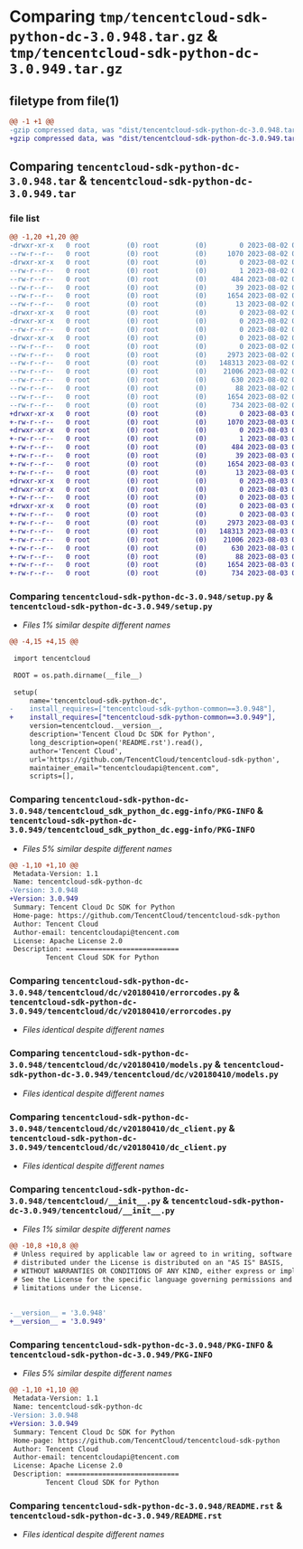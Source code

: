 # Comparing `tmp/tencentcloud-sdk-python-dc-3.0.948.tar.gz` & `tmp/tencentcloud-sdk-python-dc-3.0.949.tar.gz`

## filetype from file(1)

```diff
@@ -1 +1 @@
-gzip compressed data, was "dist/tencentcloud-sdk-python-dc-3.0.948.tar", last modified: Wed Aug  2 00:28:23 2023, max compression
+gzip compressed data, was "dist/tencentcloud-sdk-python-dc-3.0.949.tar", last modified: Thu Aug  3 00:24:42 2023, max compression
```

## Comparing `tencentcloud-sdk-python-dc-3.0.948.tar` & `tencentcloud-sdk-python-dc-3.0.949.tar`

### file list

```diff
@@ -1,20 +1,20 @@
-drwxr-xr-x   0 root         (0) root         (0)        0 2023-08-02 00:28:23.000000 tencentcloud-sdk-python-dc-3.0.948/
--rw-r--r--   0 root         (0) root         (0)     1070 2023-08-02 00:28:23.000000 tencentcloud-sdk-python-dc-3.0.948/setup.py
-drwxr-xr-x   0 root         (0) root         (0)        0 2023-08-02 00:28:23.000000 tencentcloud-sdk-python-dc-3.0.948/tencentcloud_sdk_python_dc.egg-info/
--rw-r--r--   0 root         (0) root         (0)        1 2023-08-02 00:28:23.000000 tencentcloud-sdk-python-dc-3.0.948/tencentcloud_sdk_python_dc.egg-info/dependency_links.txt
--rw-r--r--   0 root         (0) root         (0)      484 2023-08-02 00:28:23.000000 tencentcloud-sdk-python-dc-3.0.948/tencentcloud_sdk_python_dc.egg-info/SOURCES.txt
--rw-r--r--   0 root         (0) root         (0)       39 2023-08-02 00:28:23.000000 tencentcloud-sdk-python-dc-3.0.948/tencentcloud_sdk_python_dc.egg-info/requires.txt
--rw-r--r--   0 root         (0) root         (0)     1654 2023-08-02 00:28:23.000000 tencentcloud-sdk-python-dc-3.0.948/tencentcloud_sdk_python_dc.egg-info/PKG-INFO
--rw-r--r--   0 root         (0) root         (0)       13 2023-08-02 00:28:23.000000 tencentcloud-sdk-python-dc-3.0.948/tencentcloud_sdk_python_dc.egg-info/top_level.txt
-drwxr-xr-x   0 root         (0) root         (0)        0 2023-08-02 00:28:23.000000 tencentcloud-sdk-python-dc-3.0.948/tencentcloud/
-drwxr-xr-x   0 root         (0) root         (0)        0 2023-08-02 00:28:23.000000 tencentcloud-sdk-python-dc-3.0.948/tencentcloud/dc/
--rw-r--r--   0 root         (0) root         (0)        0 2023-08-02 00:28:23.000000 tencentcloud-sdk-python-dc-3.0.948/tencentcloud/dc/__init__.py
-drwxr-xr-x   0 root         (0) root         (0)        0 2023-08-02 00:28:23.000000 tencentcloud-sdk-python-dc-3.0.948/tencentcloud/dc/v20180410/
--rw-r--r--   0 root         (0) root         (0)        0 2023-08-02 00:28:23.000000 tencentcloud-sdk-python-dc-3.0.948/tencentcloud/dc/v20180410/__init__.py
--rw-r--r--   0 root         (0) root         (0)     2973 2023-08-02 00:28:23.000000 tencentcloud-sdk-python-dc-3.0.948/tencentcloud/dc/v20180410/errorcodes.py
--rw-r--r--   0 root         (0) root         (0)   148313 2023-08-02 00:28:23.000000 tencentcloud-sdk-python-dc-3.0.948/tencentcloud/dc/v20180410/models.py
--rw-r--r--   0 root         (0) root         (0)    21006 2023-08-02 00:28:23.000000 tencentcloud-sdk-python-dc-3.0.948/tencentcloud/dc/v20180410/dc_client.py
--rw-r--r--   0 root         (0) root         (0)      630 2023-08-02 00:28:23.000000 tencentcloud-sdk-python-dc-3.0.948/tencentcloud/__init__.py
--rw-r--r--   0 root         (0) root         (0)       88 2023-08-02 00:28:23.000000 tencentcloud-sdk-python-dc-3.0.948/setup.cfg
--rw-r--r--   0 root         (0) root         (0)     1654 2023-08-02 00:28:23.000000 tencentcloud-sdk-python-dc-3.0.948/PKG-INFO
--rw-r--r--   0 root         (0) root         (0)      734 2023-08-02 00:28:23.000000 tencentcloud-sdk-python-dc-3.0.948/README.rst
+drwxr-xr-x   0 root         (0) root         (0)        0 2023-08-03 00:24:42.000000 tencentcloud-sdk-python-dc-3.0.949/
+-rw-r--r--   0 root         (0) root         (0)     1070 2023-08-03 00:24:42.000000 tencentcloud-sdk-python-dc-3.0.949/setup.py
+drwxr-xr-x   0 root         (0) root         (0)        0 2023-08-03 00:24:42.000000 tencentcloud-sdk-python-dc-3.0.949/tencentcloud_sdk_python_dc.egg-info/
+-rw-r--r--   0 root         (0) root         (0)        1 2023-08-03 00:24:42.000000 tencentcloud-sdk-python-dc-3.0.949/tencentcloud_sdk_python_dc.egg-info/dependency_links.txt
+-rw-r--r--   0 root         (0) root         (0)      484 2023-08-03 00:24:42.000000 tencentcloud-sdk-python-dc-3.0.949/tencentcloud_sdk_python_dc.egg-info/SOURCES.txt
+-rw-r--r--   0 root         (0) root         (0)       39 2023-08-03 00:24:42.000000 tencentcloud-sdk-python-dc-3.0.949/tencentcloud_sdk_python_dc.egg-info/requires.txt
+-rw-r--r--   0 root         (0) root         (0)     1654 2023-08-03 00:24:42.000000 tencentcloud-sdk-python-dc-3.0.949/tencentcloud_sdk_python_dc.egg-info/PKG-INFO
+-rw-r--r--   0 root         (0) root         (0)       13 2023-08-03 00:24:42.000000 tencentcloud-sdk-python-dc-3.0.949/tencentcloud_sdk_python_dc.egg-info/top_level.txt
+drwxr-xr-x   0 root         (0) root         (0)        0 2023-08-03 00:24:42.000000 tencentcloud-sdk-python-dc-3.0.949/tencentcloud/
+drwxr-xr-x   0 root         (0) root         (0)        0 2023-08-03 00:24:42.000000 tencentcloud-sdk-python-dc-3.0.949/tencentcloud/dc/
+-rw-r--r--   0 root         (0) root         (0)        0 2023-08-03 00:24:42.000000 tencentcloud-sdk-python-dc-3.0.949/tencentcloud/dc/__init__.py
+drwxr-xr-x   0 root         (0) root         (0)        0 2023-08-03 00:24:42.000000 tencentcloud-sdk-python-dc-3.0.949/tencentcloud/dc/v20180410/
+-rw-r--r--   0 root         (0) root         (0)        0 2023-08-03 00:24:42.000000 tencentcloud-sdk-python-dc-3.0.949/tencentcloud/dc/v20180410/__init__.py
+-rw-r--r--   0 root         (0) root         (0)     2973 2023-08-03 00:24:42.000000 tencentcloud-sdk-python-dc-3.0.949/tencentcloud/dc/v20180410/errorcodes.py
+-rw-r--r--   0 root         (0) root         (0)   148313 2023-08-03 00:24:42.000000 tencentcloud-sdk-python-dc-3.0.949/tencentcloud/dc/v20180410/models.py
+-rw-r--r--   0 root         (0) root         (0)    21006 2023-08-03 00:24:42.000000 tencentcloud-sdk-python-dc-3.0.949/tencentcloud/dc/v20180410/dc_client.py
+-rw-r--r--   0 root         (0) root         (0)      630 2023-08-03 00:24:42.000000 tencentcloud-sdk-python-dc-3.0.949/tencentcloud/__init__.py
+-rw-r--r--   0 root         (0) root         (0)       88 2023-08-03 00:24:42.000000 tencentcloud-sdk-python-dc-3.0.949/setup.cfg
+-rw-r--r--   0 root         (0) root         (0)     1654 2023-08-03 00:24:42.000000 tencentcloud-sdk-python-dc-3.0.949/PKG-INFO
+-rw-r--r--   0 root         (0) root         (0)      734 2023-08-03 00:24:42.000000 tencentcloud-sdk-python-dc-3.0.949/README.rst
```

### Comparing `tencentcloud-sdk-python-dc-3.0.948/setup.py` & `tencentcloud-sdk-python-dc-3.0.949/setup.py`

 * *Files 1% similar despite different names*

```diff
@@ -4,15 +4,15 @@
 
 import tencentcloud
 
 ROOT = os.path.dirname(__file__)
 
 setup(
     name='tencentcloud-sdk-python-dc',
-    install_requires=["tencentcloud-sdk-python-common==3.0.948"],
+    install_requires=["tencentcloud-sdk-python-common==3.0.949"],
     version=tencentcloud.__version__,
     description='Tencent Cloud Dc SDK for Python',
     long_description=open('README.rst').read(),
     author='Tencent Cloud',
     url='https://github.com/TencentCloud/tencentcloud-sdk-python',
     maintainer_email="tencentcloudapi@tencent.com",
     scripts=[],
```

### Comparing `tencentcloud-sdk-python-dc-3.0.948/tencentcloud_sdk_python_dc.egg-info/PKG-INFO` & `tencentcloud-sdk-python-dc-3.0.949/tencentcloud_sdk_python_dc.egg-info/PKG-INFO`

 * *Files 5% similar despite different names*

```diff
@@ -1,10 +1,10 @@
 Metadata-Version: 1.1
 Name: tencentcloud-sdk-python-dc
-Version: 3.0.948
+Version: 3.0.949
 Summary: Tencent Cloud Dc SDK for Python
 Home-page: https://github.com/TencentCloud/tencentcloud-sdk-python
 Author: Tencent Cloud
 Author-email: tencentcloudapi@tencent.com
 License: Apache License 2.0
 Description: ============================
         Tencent Cloud SDK for Python
```

### Comparing `tencentcloud-sdk-python-dc-3.0.948/tencentcloud/dc/v20180410/errorcodes.py` & `tencentcloud-sdk-python-dc-3.0.949/tencentcloud/dc/v20180410/errorcodes.py`

 * *Files identical despite different names*

### Comparing `tencentcloud-sdk-python-dc-3.0.948/tencentcloud/dc/v20180410/models.py` & `tencentcloud-sdk-python-dc-3.0.949/tencentcloud/dc/v20180410/models.py`

 * *Files identical despite different names*

### Comparing `tencentcloud-sdk-python-dc-3.0.948/tencentcloud/dc/v20180410/dc_client.py` & `tencentcloud-sdk-python-dc-3.0.949/tencentcloud/dc/v20180410/dc_client.py`

 * *Files identical despite different names*

### Comparing `tencentcloud-sdk-python-dc-3.0.948/tencentcloud/__init__.py` & `tencentcloud-sdk-python-dc-3.0.949/tencentcloud/__init__.py`

 * *Files 1% similar despite different names*

```diff
@@ -10,8 +10,8 @@
 # Unless required by applicable law or agreed to in writing, software
 # distributed under the License is distributed on an "AS IS" BASIS,
 # WITHOUT WARRANTIES OR CONDITIONS OF ANY KIND, either express or implied.
 # See the License for the specific language governing permissions and
 # limitations under the License.
 
 
-__version__ = '3.0.948'
+__version__ = '3.0.949'
```

### Comparing `tencentcloud-sdk-python-dc-3.0.948/PKG-INFO` & `tencentcloud-sdk-python-dc-3.0.949/PKG-INFO`

 * *Files 5% similar despite different names*

```diff
@@ -1,10 +1,10 @@
 Metadata-Version: 1.1
 Name: tencentcloud-sdk-python-dc
-Version: 3.0.948
+Version: 3.0.949
 Summary: Tencent Cloud Dc SDK for Python
 Home-page: https://github.com/TencentCloud/tencentcloud-sdk-python
 Author: Tencent Cloud
 Author-email: tencentcloudapi@tencent.com
 License: Apache License 2.0
 Description: ============================
         Tencent Cloud SDK for Python
```

### Comparing `tencentcloud-sdk-python-dc-3.0.948/README.rst` & `tencentcloud-sdk-python-dc-3.0.949/README.rst`

 * *Files identical despite different names*

